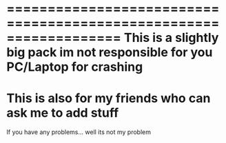 ==================================================================
This is a slightly big pack im not responsible for you PC/Laptop for crashing
==================================================================
This is also for my friends who can ask me to add stuff
==================================================================
If you have any problems... well its not my problem
